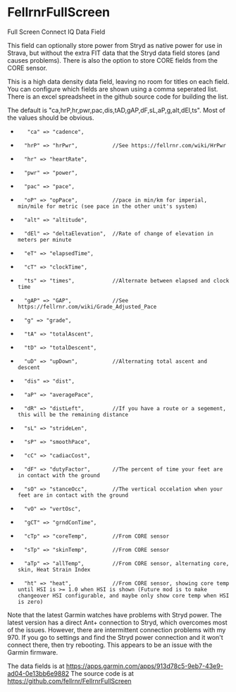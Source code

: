 # FellrnrFullScreen
Full Screen Connect IQ Data Field

This field can optionally  store power from Stryd as native power for use in Strava, but without the extra FIT data that the Stryd data field stores (and causes problems). There is also the option to store CORE fields from the CORE sensor.

This is a high data density data field, leaving no room for titles on each field. You can configure which fields are shown using a comma seperated list. There is an excel spreadsheet in the github source code for building the list.

The default is "ca,hrP,hr,pwr,pac,dis,tAD,gAP,dF,sL,aP,g,alt,dEl,ts". Most of the values should be obvious.

-        "ca" => "cadence",
-		"hrP" => "hrPwr",			//See https://fellrnr.com/wiki/HrPwr
-		"hr" => "heartRate",
-		"pwr" => "power",
-		"pac" => "pace",
-		"oP" => "opPace",			//pace in min/km for imperial, min/mile for metric (see pace in the other unit's system)
-		"alt" => "altitude",
-		"dEl" => "deltaElevation", 	//Rate of change of elevation in meters per minute
-		"eT" => "elapsedTime",
-		"cT" => "clockTime",
-		"ts" => "times",			//Alternate between elapsed and clock time
-		"gAP" => "GAP",				//See https://fellrnr.com/wiki/Grade_Adjusted_Pace
-		"g" => "grade",
-		"tA" => "totalAscent",
-		"tD" => "totalDescent",
-		"uD" => "upDown",			//Alternating total ascent and descent
-		"dis" => "dist",
-		"aP" => "averagePace",
-		"dR" => "distLeft",			//If you have a route or a segement, this will be the remaining distance
-		"sL" => "strideLen",
-		"sP" => "smoothPace",
-		"cC" => "cadiacCost",
-		"dF" => "dutyFactor",		//The percent of time your feet are in contact with the ground
-		"sO" => "stanceOcc",		//The vertical occelation when your feet are in contact with the ground
-		"vO" => "vertOsc",
-		"gCT" => "grndConTime",
-		"cTp" => "coreTemp",		//From CORE sensor
-		"sTp" => "skinTemp",		//From CORE sensor
-		"aTp" => "allTemp",			//From CORE sensor, alternating core, skin, Heat Strain Index
-		"ht" => "heat",				//From CORE sensor, showing core temp until HSI is >= 1.0 when HSI is shown (Future mod is to make changeover HSI configurable, and maybe only show core temp when HSI is zero)

Note that the latest Garmin watches have problems with Stryd power. The latest version has a direct Ant+ connection to Stryd, which overcomes most of the issues. However, there are intermittent connection problems with my 970. If you go to settings and find the Stryd power connection and it won't connect there, then try rebooting. This appears to be an issue with the Garmin firmware.

The data fields is at https://apps.garmin.com/apps/913d78c5-9eb7-43e9-ad04-0e13bb6e9882
The source code is at https://github.com/fellrnr/FellrnrFullScreen
